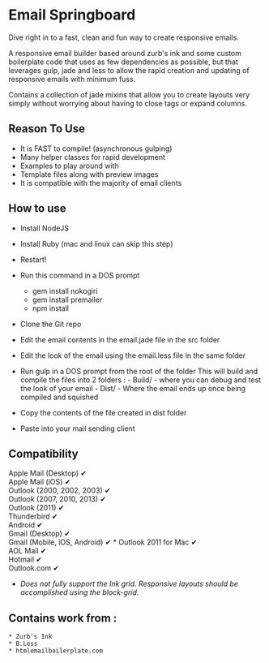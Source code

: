 Email Springboard
=================

Dive right in to a fast, clean and fun way to create responsive emails.

A responsive email builder based around zurb's ink and some custom boilerplate code
that uses as few dependencies as possible, but that leverages gulp, jade and less
to allow the rapid creation and updating of responsive emails with minimum fuss.

Contains a collection of jade mixins that allow you to create layouts very simply
without worrying about having to close tags or expand columns.



Reason To Use
-------------

* It is FAST to compile! (asynchronous gulping)
* Many helper classes for rapid development
* Examples to play around with
* Template files along with preview images
* It is compatible with the majority of email clients



How to use
-------------

* Install NodeJS
* Install Ruby (mac and linux can skip this step)
* Restart!
* Run this command in a DOS prompt
	- gem install nokogiri
	- gem install premailer
	- npm install
	
* Clone the Git repo
* Edit the email contents in the email.jade file in the src folder
* Edit the look of the email using the email.less file in the same folder
* Run gulp in a DOS prompt from the root of the folder
	This will build and compile the files into 2 folders :
		- Build/ - where you can debug and test the look of your email
		- Dist/ - Where the email ends up once being compiled and squished
* Copy the contents of the file created in dist folder
* Paste into your mail sending client


Compatibility
---------------

Apple Mail (Desktop)			✔ 	
Apple Mail (iOS)				✔ 	
Outlook (2000, 2002, 2003)		✔ 	
Outlook (2007, 2010, 2013)		✔ 	
Outlook (2011)					✔ 	
Thunderbird						✔ 	
Android							✔ 	
Gmail (Desktop)					✔ 	
Gmail (Mobile, iOS, Android) 	✔ 	*
Outlook 2011 for Mac 			✔ 	
AOL Mail 						✔ 	
Hotmail 						✔ 	
Outlook.com 					✔ 	

* _Does not fully support the Ink grid. Responsive layouts should be accomplished using the block-grid._

Contains work from :
---------------
	* Zurb's Ink
	* B.Less
	* htmlemailboilerplate.com